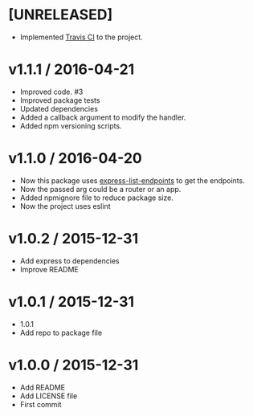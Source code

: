 # [UNRELEASED]

  * Implemented [Travis CI](https://travis-ci.org/) to the project.

# v1.1.1 / 2016-04-21

  * Improved code. #3
  * Improved package tests
  * Updated dependencies
  * Added a callback argument to modify the handler.
  * Added npm versioning scripts.

# v1.1.0 / 2016-04-20

  * Now this package uses [express-list-endpoints](https://github.com/AlbertoFdzM/express-list-endpoints) to get the endpoints.
  * Now the passed arg could be a router or an app.
  * Added npmignore file to reduce package size.
  * Now the project uses eslint

# v1.0.2 / 2015-12-31

  * Add express to dependencies
  * Improve README

# v1.0.1 / 2015-12-31

  * 1.0.1
  * Add repo to package file

# v1.0.0 / 2015-12-31

  * Add README
  * Add LICENSE file
  * First commit
